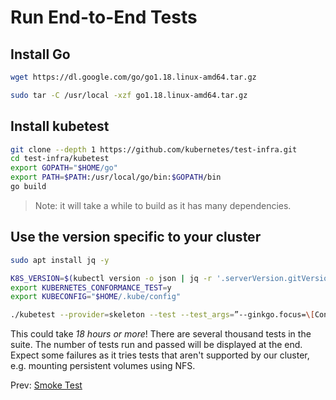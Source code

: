 # Run End-to-End Tests

## Install Go

```bash
wget https://dl.google.com/go/go1.18.linux-amd64.tar.gz

sudo tar -C /usr/local -xzf go1.18.linux-amd64.tar.gz
```

## Install kubetest

```bash
git clone --depth 1 https://github.com/kubernetes/test-infra.git
cd test-infra/kubetest
export GOPATH="$HOME/go"
export PATH=$PATH:/usr/local/go/bin:$GOPATH/bin
go build
```

> Note: it will take a while to build as it has many dependencies.


## Use the version specific to your cluster

```bash
sudo apt install jq -y
```

```bash
K8S_VERSION=$(kubectl version -o json | jq -r '.serverVersion.gitVersion')
export KUBERNETES_CONFORMANCE_TEST=y
export KUBECONFIG="$HOME/.kube/config"

./kubetest --provider=skeleton --test --test_args=”--ginkgo.focus=\[Conformance\]” --extract ${K8S_VERSION} | tee test.out
```

This could take *18 hours or more*! There are several thousand tests in the suite. The number of tests run and passed will be displayed at the end. Expect some failures as it tries tests that aren't supported by our cluster, e.g. mounting persistent volumes using NFS.

Prev: [Smoke Test](16-smoke-test.md)